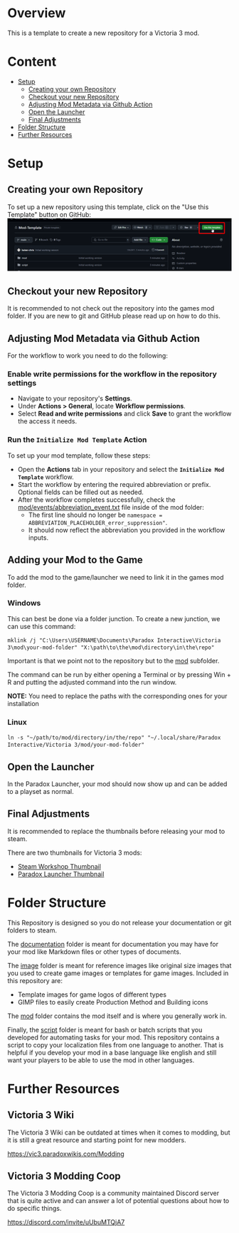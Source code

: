 # Overview
This is a template to create a new repository for a Victoria 3 mod.

# Content
- [Setup](#setup)
  - [Creating your own Repository](#creating-your-own-repository)
  - [Checkout your new Repository](#checkout-your-new-repository)
  - [Adjusting Mod Metadata via Github Action](#adjusting-mod-metadata-via-github-action)
  - [Open the Launcher](#open-the-launcher)
  - [Final Adjustments](#final-adjustments)
- [Folder Structure](#folder-structure)
- [Further Resources](#further-resources)

# Setup

## Creating your own Repository

To set up a new repository using this template,
click on the "Use this Template" button on GitHub:
![button-example](documentation/template-guide.png)

## Checkout your new Repository

It is recommended to not check out the repository into the games mod folder.
If you are new to git and GitHub please read up on how to do this.

## Adjusting Mod Metadata via Github Action

For the workflow to work you need to do the following:
### Enable write permissions for the workflow in the repository settings 
- Navigate to your repository's **Settings**.
- Under **Actions > General**, locate **Workflow permissions**.
- Select **Read and write permissions** and click **Save** to grant the workflow the access it needs. 

### Run the `Initialize Mod Template` Action

To set up your mod template, follow these steps:

- Open the **Actions** tab in your repository and select the **`Initialize Mod Template`** workflow.
- Start the workflow by entering the required abbreviation or prefix. Optional fields can be filled out as needed.
- After the workflow completes successfully, check the [mod/events/abbreviation_event.txt](mod/events/abbreviation_event.txt) file inside of the mod folder:
  - The first line should no longer be `namespace = ABBREVIATION_PLACEHOLDER_error_suppression"`.
  - It should now reflect the abbreviation you provided in the workflow inputs.

## Adding your Mod to the Game

To add the mod to the game/launcher we need to link it in the games mod folder.

### Windows

This can best be done via a folder junction. To create a new junction, we can use this command:
```
mklink /j "C:\Users\USERNAME\Documents\Paradox Interactive\Victoria 3\mod\your-mod-folder" "X:\path\to\the\mod\directory\in\the\repo"
```
Important is that we point not to the repository but to the [mod](mod) subfolder.

The command can be run by either opening a Terminal or by pressing Win + R and putting the adjusted command into the run window.

**NOTE:** You need to replace the paths with the corresponding ones for your installation

### Linux

```
ln -s "~/path/to/mod/directory/in/the/repo" "~/.local/share/Paradox Interactive/Victoria 3/mod/your-mod-folder"
```

## Open the Launcher

In the Paradox Launcher, your mod should now show up and can be added to a playset as normal.

## Final Adjustments

It is recommended to replace the thumbnails before releasing your mod to steam.

There are two thumbnails for Victoria 3 mods:
- [Steam Workshop Thumbnail](mod/thumbnail.png)
- [Paradox Launcher Thumbnail](mod/.metadata/thumbnail.png)

# Folder Structure

This Repository is designed so you do not release your documentation or git folders to steam.

The [documentation](documentation) folder is meant for documentation
you may have for your mod like Markdown files or other types of documents.

The [image](image) folder is meant for reference images like original size images
that you used to create game images or templates for game images.
Included in this repository are:
- Template images for game logos of different types
- GIMP files to easily create Production Method and Building icons

The [mod](mod) folder contains the mod itself and is where you generally work in.

Finally, the [script](script) folder is meant for bash or batch scripts that you
developed for automating tasks for your mod.
This repository contains a script to copy your localization files from one language
to another.
That is helpful if you develop your mod in a base language like english and still want
your players to be able to use the mod in other languages.

# Further Resources

## Victoria 3 Wiki

The Victoria 3 Wiki can be outdated at times when it comes to modding,
but it is still a great resource and starting point for new modders.

https://vic3.paradoxwikis.com/Modding

## Victoria 3 Modding Coop

The Victoria 3 Modding Coop is a community maintained Discord server
that is quite active and can answer a lot of potential questions about
how to do specific things.

https://discord.com/invite/uUbuMTQjA7

